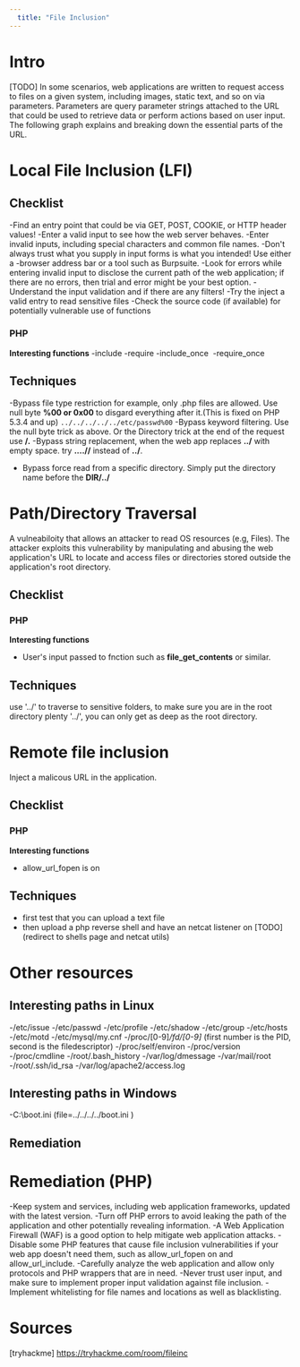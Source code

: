 ```yaml
---
  title: "File Inclusion"
---
```


# Intro
[TODO] In some scenarios, web applications are written to request access to files on a given system, including images, static text, and so on via parameters. Parameters are query parameter strings attached to the URL that could be used to retrieve data or perform actions based on user input. The following graph explains and breaking down the essential parts of the URL.

# Local File Inclusion (LFI)
## Checklist
-Find an entry point that could be via GET, POST, COOKIE, or HTTP header values!
-Enter a valid input to see how the web server behaves.
-Enter invalid inputs, including special characters and common file names.
-Don't always trust what you supply in input forms is what you intended! Use either a -browser address bar or a tool such as Burpsuite.
-Look for errors while entering invalid input to disclose the current path of the web application; if there are no errors, then trial and error might be your best option.
-Understand the input validation and if there are any filters!
-Try the inject a valid entry to read sensitive files
-Check the source code (if available) for potentially vulnerable use of functions
### PHP
**Interesting functions**
-include
-require
-include_once 
-require_once 

## Techniques
-Bypass file type restriction for example, only .php files are allowed. Use null byte **%00 or 0x00** to disgard everything after it.(This is fixed on PHP 5.3.4 and up)
`../../../../../etc/passwd%00`
-Bypass keyword filtering. Use the null byte trick as above. Or the Directory trick
at the end of the request use **/.**
-Bypass string replacement, when the web app replaces **../** with empty space.
try **....//** instead of **../**.
- Bypass force read from a specific directory. Simply put the directory name before the **DIR/../**

# Path/Directory Traversal
A vulneabiloity that allows an attacker to read OS resources (e.g, Files). The attacker exploits this vulnerability by manipulating and abusing the web application's URL to locate and access files or directories stored outside the application's root directory.
## Checklist
### PHP
**Interesting functions**
- User's input passed to fnction such as **file_get_contents** or similar.
## Techniques
use '../' to traverse to sensitive folders, to make sure you are in the root directory plenty '../', you can only get as deep as the root directory.

# Remote file inclusion
Inject a malicous URL in the application.
## Checklist
### PHP
**Interesting functions**
- allow_url_fopen is on
## Techniques
- first test that you can upload a text file
- then upload a php reverse shell and have an netcat listener on [TODO] (redirect to shells page and netcat utils)

# Other resources
## Interesting paths in Linux
-/etc/issue
-/etc/passwd
-/etc/profile
-/etc/shadow
-/etc/group
-/etc/hosts
-/etc/motd
-/etc/mysql/my.cnf
-/proc/[0-9]*/fd/[0-9]*   (first number is the PID, second is the filedescriptor)
-/proc/self/environ
-/proc/version
-/proc/cmdline
-/root/.bash_history
-/var/log/dmessage
-/var/mail/root
-/root/.ssh/id_rsa
-/var/log/apache2/access.log

##  Interesting paths in Windows
-C:\boot.ini (file=../../../../boot.ini )

## Remediation
# Remediation (PHP)
-Keep system and services, including web application frameworks, updated with the latest version.
-Turn off PHP errors to avoid leaking the path of the application and other potentially revealing information.
-A Web Application Firewall (WAF) is a good option to help mitigate web application attacks.
-Disable some PHP features that cause file inclusion vulnerabilities if your web app doesn't need them, such as allow_url_fopen on and allow_url_include.
-Carefully analyze the web application and allow only protocols and PHP wrappers that are in need.
-Never trust user input, and make sure to implement proper input validation against file inclusion.
-Implement whitelisting for file names and locations as well as blacklisting.


# Sources
[tryhackme] https://tryhackme.com/room/fileinc
